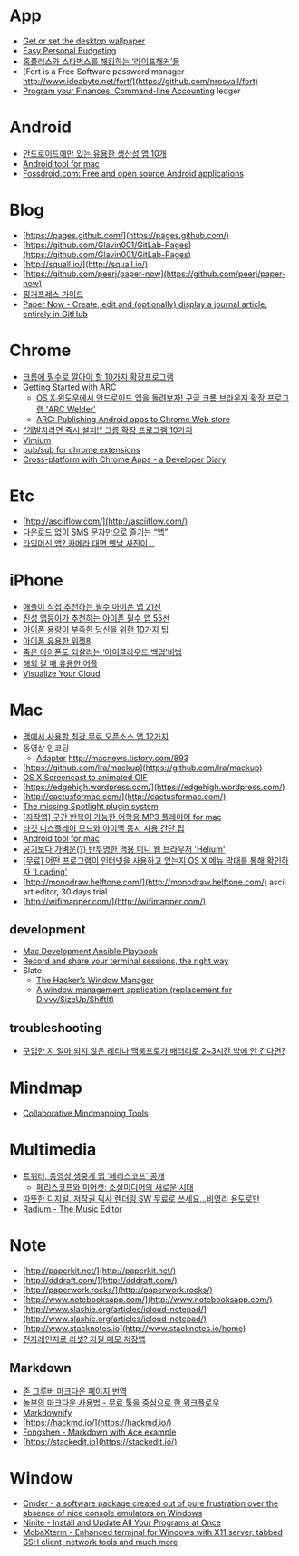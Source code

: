 App
===
* [Get or set the desktop wallpaper](https://github.com/sindresorhus/wallpaper)
* [Easy Personal Budgeting](https://www.budgetapp.io/)
* [홈플러스와 스타벅스를 해킹하는 ‘라이프해커’들](http://www.bloter.net/archives/227537)
* [Fort is a Free Software password manager http://www.ideabyte.net/fort/](https://github.com/nrosvall/fort)
* [Program your Finances: Command-line Accounting](https://www.petekeen.net/keeping-finances-with-ledger) ledger

# Android
* [안드로이드에만 있는 유용한 생산성 앱 10개 ](http://techneedle.com/archives/20513)
* [Android tool for mac](https://github.com/mortenjust/androidtool-mac)
* [Fossdroid.com: Free and open source Android applications](https://fossdroid.com/)

# Blog
* [https://pages.github.com/](https://pages.github.com/)
* [https://github.com/Glavin001/GitLab-Pages](https://github.com/Glavin001/GitLab-Pages)
* [http://squall.io/](http://squall.io/)
* [https://github.com/peerj/paper-now](https://github.com/peerj/paper-now)
* [핑거프레스 가이드](http://www.visualdive.co.kr/vd-tutorial/)
* [Paper Now - Create, edit and (optionally) display a journal article, entirely in GitHub](https://github.com/PeerJ/paper-now)

# Chrome
* [크롬에 필수로 깔아야 할 10가지 확장프로그램](http://ppss.kr/archives/38241)
* [Getting Started with ARC](https://developer.chrome.com/apps/getstarted_arc)
  * [OS X∙윈도우에서 안드로이드 앱을 돌려보자! 구글 크롬 브라우저 확장 프로그램 'ARC Welder'](http://macnews.tistory.com/3248)
  * [ARC: Publishing Android apps to Chrome Web store](http://intohand.com/blog/post/arc-publishing-android-apps-to-chrome-web-store)
* [“개발자라면 즉시 설치!” 크롬 확장 프로그램 10가지 ](http://www.itworld.co.kr/slideshow/91136)
* [Vimium](https://chrome.google.com/webstore/detail/vimium/dbepggeogbaibhgnhhndojpepiihcmeb/related?hl=en)
* [pub/sub for chrome extensions](https://github.com/mistermoe/daily-bugle)
* [Cross-platform with Chrome Apps - a Developer Diary](https://blog.whiteout.io/2015/05/09/cross-platform-with-chrome-apps-a-developer-diary/)

# Etc
* [http://asciiflow.com/](http://asciiflow.com/)
* [다운로드 없이 SMS 문자만으로 즐기는 “앱”](http://techneedle.com/archives/20495)
* [타임머신 앱? 카메라 대면 옛날 사진이…](http://techholic.co.kr/archives/31096)

# iPhone
* [애플이 직접 추천하는 필수 아이폰 앱 21선](http://ppss.kr/archives/38009)
* [진성 앱등이가 추천하는 아이폰 필수 앱 55선](http://ppss.kr/archives/35079)
* [아이폰 용량이 부족한 당신을 위한 10가지 팁](http://www.huffingtonpost.kr/2015/01/09/story_n_6441294.html)
* [아이폰 유용한 위젯8](http://blog.ticketmonster.co.kr/?p=21326)
* [죽은 아이폰도 되살리는 ‘아이클라우드 백업’비법](http://techholic.co.kr/archives/25345)
* [해외 갈 때 유용한 어플](http://sharehows.com/ueful-apps-on-overseas-trips)
* [Visualize Your Cloud](https://www.moh.io/mohiomap/welcome.php)

# Mac
* [맥에서 사용할 최강 무료 오픈소스 앱 12가지](http://www.itworld.co.kr/slideshow/91497)
* 동영상 인코딩
  * [Adapter](http://www.macroplant.com/adapter/) http://macnews.tistory.com/893
* [https://github.com/lra/mackup](https://github.com/lra/mackup)
* [OS X Screencast to animated GIF](https://gist.github.com/dergachev/4627207)
* [https://edgehigh.wordpress.com/](https://edgehigh.wordpress.com/)
* [http://cactusformac.com/](http://cactusformac.com/)
* [The missing Spotlight plugin system](https://github.com/nate-parrott/Flashlight)
* [\[자작앱\] 구간 반복이 가능한 어학용 MP3 플레이어 for mac](http://jinmedi.tistory.com/373)
* [타깃 디스플레이 모드와 아이맥 동시 사용 간단 팁](http://www.creativeworksofknowledge.com/2015/04/12/using-imac-in-target-dislay-mode/)
* [Android tool for mac](https://github.com/mortenjust/androidtool-mac)
* [공기보다 가벼운(?) 반투명한 맥용 미니 웹 브라우저 'Helium'](http://macnews.tistory.com/3316)
* [[무료] 어떤 프로그램이 인터넷을 사용하고 있는지 OS X 메뉴 막대를 통해 확인하자 'Loading'](http://macnews.tistory.com/3306)
* [http://monodraw.helftone.com/](http://monodraw.helftone.com/) ascii art editor, 30 days trial
* [http://wifimapper.com/](http://wifimapper.com/)

## development
* [Mac Development Ansible Playbook](https://github.com/geerlingguy/mac-dev-playbook)
* [Record and share your terminal sessions, the right way](https://asciinema.org/)
* Slate
  * [The Hacker’s Window Manager](https://usepanda.com/blog/slate-review/)
  * [A window management application (replacement for Divvy/SizeUp/ShiftIt)](https://github.com/jigish/slate)

## troubleshooting
* [구입한 지 얼마 되지 않은 레티나 맥북프로가 배터리로 2~3시간 밖에 안 간다면?](http://macnews.tistory.com/79)

# Mindmap
* [Collaborative Mindmapping Tools](http://c4lpt.co.uk/directory-of-learning-performance-tools/collaborative-mindmapping-tools/)

# Multimedia
* [트위터, 동영상 생중계 앱 ‘페리스코프’ 공개](http://www.bloter.net/archives/224100)
  * [페리스코프와 미어캣: 소셜미디어의 새로운 시대](http://newspeppermint.com/2015/04/02/m-broadcasting/)
* [따뜻한 디지털, 저작권 픽사 렌더링 SW 무료로 쓰세요…비영리 용도로만](http://www.bloter.net/archives/223838)
* [Radium - The Music Editor](http://users.notam02.no/~kjetism/radium/)

# Note
* [http://paperkit.net/](http://paperkit.net/)
* [http://dddraft.com/](http://dddraft.com/)
* [http://paperwork.rocks/](http://paperwork.rocks/)
* [http://www.notebooksapp.com/](http://www.notebooksapp.com/)
* [http://www.slashie.org/articles/icloud-notepad/](http://www.slashie.org/articles/icloud-notepad/)
* [http://www.stacknotes.io](http://www.stacknotes.io/home)
* [전자레인지로 리셋? 자필 메모 저장앱](http://techholic.co.kr/archives/31506)

## Markdown
* [존 그루버 마크다운 페이지 번역](http://nolboo.github.io/blog/2013/09/07/john-gruber-markdown/)
* [놀부의 마크다운 사용법 - 무료 툴을 중심으로 한 워크플로우](http://nolboo.github.io/blog/2014/04/15/how-to-use-markdown/)
* [Markdownify](https://tibastral.github.io/markdownify/)
* [https://hackmd.io/](https://hackmd.io/)
* [Fongshen - Markdown with Ace example](http://simular.co/works/fongshen/)
* [https://stackedit.io](https://stackedit.io/)

# Window
* [Cmder - a software package created out of pure frustration over the absence of nice console emulators on Windows](http://gooseberrycreative.com/cmder/)
* [Ninite - Install and Update All Your Programs at Once](https://ninite.com/)
* [MobaXterm - Enhanced terminal for Windows with X11 server, tabbed SSH client, network tools and much more](http://mobaxterm.mobatek.net/)
